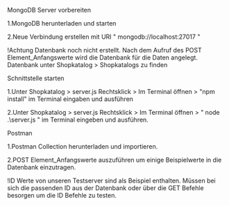 MongoDB Server vorbereiten</p>
1.MongoDB herunterladen und starten </p>
2.Neue Verbindung erstellen mit URI " mongodb://localhost:27017 "</p>
!Achtung Datenbank noch nicht erstellt. Nach dem Aufruf des POST Element_Anfangswerte wird die Datenbank für die Daten angelegt. Datenbank unter Shopkatalog > Shopkatalogs zu finden </p>
</p>
Schnittstelle starten</p>
1.Unter Shopkatalog > server.js Rechtsklick > Im Terminal öffnen > "npm install" im Terminal eingaben und ausführen</p>
2.Unter Shopkatalog > server.js Rechtsklick > Im Terminal öffnen > " node .\server.js " im Terminal eingeben und ausführen.</p>
</p>
Postman</p>
1.Postman Collection herunterladen und importieren.</p>
2.POST Element_Anfangswerte auszuführen um einige Beispielwerte in die Datenbank einzutragen.</p>
!ID Werte von unseren Testserver sind als Beispiel enthalten. Müssen bei sich die passenden ID aus der Datenbank oder über die GET Befehle besorgen um die ID Befehle zu testen.


